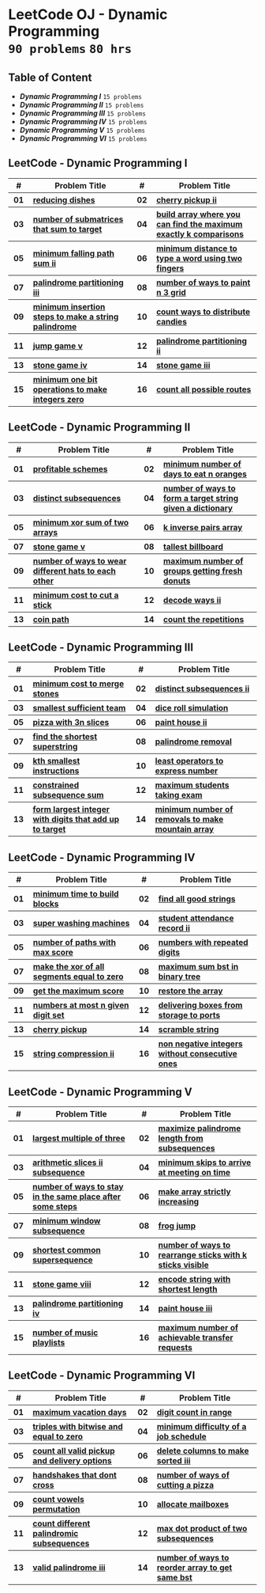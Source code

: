 # LeetCode OJ - Dynamic Programming <br> `90 problems` `80 hrs`

## Table of Content

- ***Dynamic Programming I***        `15 problems`
- ***Dynamic Programming II***       `15 problems`
- ***Dynamic Programming III***      `15 problems`
- ***Dynamic Programming IV***       `15 problems`
- ***Dynamic Programming V***        `15 problems`
- ***Dynamic Programming VI***       `15 problems`

## LeetCode - Dynamic Programming I

<table>
    <head>
        <tr>
<th align="center">#</th>
<th align="center" width="600px">Problem Title</th>
<th align="center">#</th>
<th align="center" width="600px">Problem Title</th>
        </tr>
    </head>
    <tbody>
        <tr>
<th align="center" width="50px">01</th><th align="left" width="550px"><a href="https://leetcode.com/problems/reducing-dishes/">reducing dishes</a></th>
<th align="center" width="50px">02</th><th align="left" width="550px"><a href="https://leetcode.com/problems/cherry-pickup-ii/">cherry pickup ii</a></th>
        </tr>
        <tr>
<th align="center" width="50px">03</th><th align="left" width="550px"><a href="https://leetcode.com/problems/number-of-submatrices-that-sum-to-target/">number of submatrices that sum to target</a></th>
<th align="center" width="50px">04</th><th align="left" width="550px"><a href="https://leetcode.com/problems/build-array-where-you-can-find-the-maximum-exactly-k-comparisons/">build array where you can find the maximum exactly k comparisons</a></th>
        </tr>
        <tr>
<th align="center" width="50px">05</th><th align="left" width="550px"><a href="https://leetcode.com/problems/minimum-falling-path-sum-ii/">minimum falling path sum ii</a></th>
<th align="center" width="50px">06</th><th align="left" width="550px"><a href="https://leetcode.com/problems/minimum-distance-to-type-a-word-using-two-fingers/">minimum distance to type a word using two fingers</a></th>
        </tr>
        <tr>
<th align="center" width="50px">07</th><th align="left" width="550px"><a href="https://leetcode.com/problems/palindrome-partitioning-iii/">palindrome partitioning iii</a></th>
<th align="center" width="50px">08</th><th align="left" width="550px"><a href="https://leetcode.com/problems/number-of-ways-to-paint-n-3-grid/">number of ways to paint n 3 grid</a></th>
        </tr>
        <tr>
<th align="center" width="50px">09</th><th align="left" width="550px"><a href="https://leetcode.com/problems/minimum-insertion-steps-to-make-a-string-palindrome/">minimum insertion steps to make a string palindrome</a></th>
<th align="center" width="50px">10</th><th align="left" width="550px"><a href="https://leetcode.com/problems/count-ways-to-distribute-candies/">count ways to distribute candies</a></th>
        </tr>
        <tr>
<th align="center" width="50px">11</th><th align="left" width="550px"><a href="https://leetcode.com/problems/jump-game-v/">jump game v</a></th>
<th align="center" width="50px">12</th><th align="left" width="550px"><a href="https://leetcode.com/problems/palindrome-partitioning-ii/">palindrome partitioning ii</a></th>
        </tr>
        <tr>
<th align="center" width="50px">13</th><th align="left" width="550px"><a href="https://leetcode.com/problems/stone-game-iv/">stone game iv</a></th>
<th align="center" width="50px">14</th><th align="left" width="550px"><a href="https://leetcode.com/problems/stone-game-iii/">stone game iii</a></th>
        </tr>
        <tr>
<th align="center" width="50px">15</th><th align="left" width="550px"><a href="https://leetcode.com/problems/minimum-one-bit-operations-to-make-integers-zero/">minimum one bit operations to make integers zero</a></th>
<th align="center" width="50px">16</th><th align="left" width="550px"><a href="https://leetcode.com/problems/count-all-possible-routes/">count all possible routes</a></th>
        </tr>
    </tbody>
</table>

## LeetCode - Dynamic Programming II

<table>
    <head>
        <tr>
<th align="center">#</th>
<th align="center" width="600px">Problem Title</th>
<th align="center">#</th>
<th align="center" width="600px">Problem Title</th>
        </tr>
    </head>
    <tbody>
        <tr>
<th align="center" width="50px">01</th><th align="left" width="550px"><a href="https://leetcode.com/problems/profitable-schemes/">profitable schemes</a></th>
<th align="center" width="50px">02</th><th align="left" width="550px"><a href="https://leetcode.com/problems/minimum-number-of-days-to-eat-n-oranges/">minimum number of days to eat n oranges</a></th>
        </tr>
        <tr>
<th align="center" width="50px">03</th><th align="left" width="550px"><a href="https://leetcode.com/problems/distinct-subsequences/">distinct subsequences</a></th>
<th align="center" width="50px">04</th><th align="left" width="550px"><a href="https://leetcode.com/problems/number-of-ways-to-form-a-target-string-given-a-dictionary/">number of ways to form a target string given a dictionary</a></th>
        </tr>
        <tr>
<th align="center" width="50px">05</th><th align="left" width="550px"><a href="https://leetcode.com/problems/minimum-xor-sum-of-two-arrays/">minimum xor sum of two arrays</a></th>
<th align="center" width="50px">06</th><th align="left" width="550px"><a href="https://leetcode.com/problems/k-inverse-pairs-array/">k inverse pairs array</a></th>
        </tr>
        <tr>
<th align="center" width="50px">07</th><th align="left" width="550px"><a href="https://leetcode.com/problems/stone-game-v/">stone game v</a></th>
<th align="center" width="50px">08</th><th align="left" width="550px"><a href="https://leetcode.com/problems/tallest-billboard/">tallest billboard</a></th>
        </tr>
        <tr>
<th align="center" width="50px">09</th><th align="left" width="550px"><a href="https://leetcode.com/problems/number-of-ways-to-wear-different-hats-to-each-other/">number of ways to wear different hats to each other</a></th>
<th align="center" width="50px">10</th><th align="left" width="550px"><a href="https://leetcode.com/problems/maximum-number-of-groups-getting-fresh-donuts/">maximum number of groups getting fresh donuts</a></th>
        </tr>
        <tr>
<th align="center" width="50px">11</th><th align="left" width="550px"><a href="https://leetcode.com/problems/minimum-cost-to-cut-a-stick/">minimum cost to cut a stick</a></th>
<th align="center" width="50px">12</th><th align="left" width="550px"><a href="https://leetcode.com/problems/decode-ways-ii/">decode ways ii</a></th>
        </tr>
        <tr>
<th align="center" width="50px">13</th><th align="left" width="550px"><a href="https://leetcode.com/problems/coin-path/">coin path</a></th>
<th align="center" width="50px">14</th><th align="left" width="550px"><a href="https://leetcode.com/problems/count-the-repetitions/">count the repetitions</a></th>
        </tr>
    </tbody>
</table>

## LeetCode - Dynamic Programming III

<table>
    <head>
        <tr>
<th align="center">#</th>
<th align="center" width="600px">Problem Title</th>
<th align="center">#</th>
<th align="center" width="600px">Problem Title</th>
        </tr>
    </head>
    <tbody>
        <tr>
<th align="center" width="50px">01</th><th align="left" width="550px"><a href="https://leetcode.com/problems/minimum-cost-to-merge-stones/">minimum cost to merge stones</a></th>
<th align="center" width="50px">02</th><th align="left" width="550px"><a href="https://leetcode.com/problems/distinct-subsequences-ii/">distinct subsequences ii</a></th>
        </tr>
        <tr>
<th align="center" width="50px">03</th><th align="left" width="550px"><a href="https://leetcode.com/problems/smallest-sufficient-team/">smallest sufficient team</a></th>
<th align="center" width="50px">04</th><th align="left" width="550px"><a href="https://leetcode.com/problems/dice-roll-simulation/">dice roll simulation</a></th>
        </tr>
        <tr>
<th align="center" width="50px">05</th><th align="left" width="550px"><a href="https://leetcode.com/problems/pizza-with-3n-slices/">pizza with 3n slices</a></th>
<th align="center" width="50px">06</th><th align="left" width="550px"><a href="https://leetcode.com/problems/paint-house-ii/">paint house ii</a></th>
        </tr>
        <tr>
<th align="center" width="50px">07</th><th align="left" width="550px"><a href="https://leetcode.com/problems/find-the-shortest-superstring/">find the shortest superstring</a></th>
<th align="center" width="50px">08</th><th align="left" width="550px"><a href="https://leetcode.com/problems/palindrome-removal/">palindrome removal</a></th>
        </tr>
        <tr>
<th align="center" width="50px">09</th><th align="left" width="550px"><a href="https://leetcode.com/problems/kth-smallest-instructions/">kth smallest instructions</a></th>
<th align="center" width="50px">10</th><th align="left" width="550px"><a href="https://leetcode.com/problems/least-operators-to-express-number/">least operators to express number</a></th>
        </tr>
        <tr>
<th align="center" width="50px">11</th><th align="left" width="550px"><a href="https://leetcode.com/problems/constrained-subsequence-sum/">constrained subsequence sum</a></th>
<th align="center" width="50px">12</th><th align="left" width="550px"><a href="https://leetcode.com/problems/maximum-students-taking-exam/">maximum students taking exam</a></th>
        </tr>
        <tr>
<th align="center" width="50px">13</th><th align="left" width="550px"><a href="https://leetcode.com/problems/form-largest-integer-with-digits-that-add-up-to-target/">form largest integer with digits that add up to target</a></th>
<th align="center" width="50px">14</th><th align="left" width="550px"><a href="https://leetcode.com/problems/minimum-number-of-removals-to-make-mountain-array/">minimum number of removals to make mountain array</a></th>
        </tr>
    </tbody>
</table>

## LeetCode - Dynamic Programming IV

<table>
    <head>
        <tr>
<th align="center">#</th>
<th align="center" width="600px">Problem Title</th>
<th align="center">#</th>
<th align="center" width="600px">Problem Title</th>
        </tr>
    </head>
    <tbody>
        <tr>
<th align="center" width="50px">01</th><th align="left" width="550px"><a href="https://leetcode.com/problems/minimum-time-to-build-blocks/">minimum time to build blocks</a></th>
<th align="center" width="50px">02</th><th align="left" width="550px"><a href="https://leetcode.com/problems/find-all-good-strings/">find all good strings</a></th>
        </tr>
        <tr>
<th align="center" width="50px">03</th><th align="left" width="550px"><a href="https://leetcode.com/problems/super-washing-machines/">super washing machines</a></th>
<th align="center" width="50px">04</th><th align="left" width="550px"><a href="https://leetcode.com/problems/student-attendance-record-ii/">student attendance record ii</a></th>
        </tr>
        <tr>
<th align="center" width="50px">05</th><th align="left" width="550px"><a href="https://leetcode.com/problems/number-of-paths-with-max-score/">number of paths with max score</a></th>
<th align="center" width="50px">06</th><th align="left" width="550px"><a href="https://leetcode.com/problems/numbers-with-repeated-digits/">numbers with repeated digits</a></th>
        </tr>
        <tr>
<th align="center" width="50px">07</th><th align="left" width="550px"><a href="https://leetcode.com/problems/make-the-xor-of-all-segments-equal-to-zero/">make the xor of all segments equal to zero</a></th>
<th align="center" width="50px">08</th><th align="left" width="550px"><a href="https://leetcode.com/problems/maximum-sum-bst-in-binary-tree/">maximum sum bst in binary tree</a></th>
        </tr>
        <tr>
<th align="center" width="50px">09</th><th align="left" width="550px"><a href="https://leetcode.com/problems/get-the-maximum-score/">get the maximum score</a></th>
<th align="center" width="50px">10</th><th align="left" width="550px"><a href="https://leetcode.com/problems/restore-the-array/">restore the array</a></th>
        </tr>
        <tr>
<th align="center" width="50px">11</th><th align="left" width="550px"><a href="https://leetcode.com/problems/numbers-at-most-n-given-digit-set/">numbers at most n given digit set</a></th>
<th align="center" width="50px">12</th><th align="left" width="550px"><a href="https://leetcode.com/problems/delivering-boxes-from-storage-to-ports/">delivering boxes from storage to ports</a></th>
        </tr>
        <tr>
<th align="center" width="50px">13</th><th align="left" width="550px"><a href="https://leetcode.com/problems/cherry-pickup/">cherry pickup</a></th>
<th align="center" width="50px">14</th><th align="left" width="550px"><a href="https://leetcode.com/problems/scramble-string/">scramble string</a></th>
        </tr>
        <tr>
<th align="center" width="50px">15</th><th align="left" width="550px"><a href="https://leetcode.com/problems/string-compression-ii/">string compression ii</a></th>
<th align="center" width="50px">16</th><th align="left" width="550px"><a href="https://leetcode.com/problems/non-negative-integers-without-consecutive-ones/">non negative integers without consecutive ones</a></th>
        </tr>
    </tbody>
</table>

## LeetCode - Dynamic Programming V

<table>
    <head>
        <tr>
<th align="center">#</th>
<th align="center" width="600px">Problem Title</th>
<th align="center">#</th>
<th align="center" width="600px">Problem Title</th>
        </tr>
    </head>
    <tbody>
        <tr>
<th align="center" width="50px">01</th><th align="left" width="550px"><a href="https://leetcode.com/problems/largest-multiple-of-three/">largest multiple of three</a></th>
<th align="center" width="50px">02</th><th align="left" width="550px"><a href="https://leetcode.com/problems/maximize-palindrome-length-from-subsequences/">maximize palindrome length from subsequences</a></th>
        </tr>
        <tr>
<th align="center" width="50px">03</th><th align="left" width="550px"><a href="https://leetcode.com/problems/arithmetic-slices-ii-subsequence/">arithmetic slices ii subsequence</a></th>
<th align="center" width="50px">04</th><th align="left" width="550px"><a href="https://leetcode.com/problems/minimum-skips-to-arrive-at-meeting-on-time/">minimum skips to arrive at meeting on time</a></th>
        </tr>
        <tr>
<th align="center" width="50px">05</th><th align="left" width="550px"><a href="https://leetcode.com/problems/number-of-ways-to-stay-in-the-same-place-after-some-steps/">number of ways to stay in the same place after some steps</a></th>
<th align="center" width="50px">06</th><th align="left" width="550px"><a href="https://leetcode.com/problems/make-array-strictly-increasing/">make array strictly increasing</a></th>
        </tr>
        <tr>
<th align="center" width="50px">07</th><th align="left" width="550px"><a href="https://leetcode.com/problems/minimum-window-subsequence/">minimum window subsequence</a></th>
<th align="center" width="50px">08</th><th align="left" width="550px"><a href="https://leetcode.com/problems/frog-jump/">frog jump</a></th>
        </tr>
        <tr>
<th align="center" width="50px">09</th><th align="left" width="550px"><a href="https://leetcode.com/problems/shortest-common-supersequence/">shortest common supersequence</a></th>
<th align="center" width="50px">10</th><th align="left" width="550px"><a href="https://leetcode.com/problems/number-of-ways-to-rearrange-sticks-with-k-sticks-visible/">number of ways to rearrange sticks with k sticks visible</a></th>
        </tr>
        <tr>
<th align="center" width="50px">11</th><th align="left" width="550px"><a href="https://leetcode.com/problems/stone-game-viii/">stone game viii</a></th>
<th align="center" width="50px">12</th><th align="left" width="550px"><a href="https://leetcode.com/problems/encode-string-with-shortest-length/">encode string with shortest length</a></th>
        </tr>
        <tr>
<th align="center" width="50px">13</th><th align="left" width="550px"><a href="https://leetcode.com/problems/palindrome-partitioning-iv/">palindrome partitioning iv</a></th>
<th align="center" width="50px">14</th><th align="left" width="550px"><a href="https://leetcode.com/problems/paint-house-iii/">paint house iii</a></th>
        </tr>
        <tr>
<th align="center" width="50px">15</th><th align="left" width="550px"><a href="https://leetcode.com/problems/number-of-music-playlists/">number of music playlists</a></th>
<th align="center" width="50px">16</th><th align="left" width="550px"><a href="https://leetcode.com/problems/maximum-number-of-achievable-transfer-requests/">maximum number of achievable transfer requests</a></th>
        </tr>
    </tbody>
</table>

## LeetCode - Dynamic Programming VI

<table>
    <head>
        <tr>
<th align="center">#</th>
<th align="center" width="600px">Problem Title</th>
<th align="center">#</th>
<th align="center" width="600px">Problem Title</th>
        </tr>
    </head>
    <tbody>
        <tr>
<th align="center" width="50px">01</th><th align="left" width="550px"><a href="https://leetcode.com/problems/maximum-vacation-days/">maximum vacation days</a></th>
<th align="center" width="50px">02</th><th align="left" width="550px"><a href="https://leetcode.com/problems/digit-count-in-range/">digit count in range</a></th>
        </tr>
        <tr>
<th align="center" width="50px">03</th><th align="left" width="550px"><a href="https://leetcode.com/problems/triples-with-bitwise-and-equal-to-zero/">triples with bitwise and equal to zero</a></th>
<th align="center" width="50px">04</th><th align="left" width="550px"><a href="https://leetcode.com/problems/minimum-difficulty-of-a-job-schedule/">minimum difficulty of a job schedule</a></th>
        </tr>
        <tr>
<th align="center" width="50px">05</th><th align="left" width="550px"><a href="https://leetcode.com/problems/count-all-valid-pickup-and-delivery-options/">count all valid pickup and delivery options</a></th>
<th align="center" width="50px">06</th><th align="left" width="550px"><a href="https://leetcode.com/problems/delete-columns-to-make-sorted-iii/">delete columns to make sorted iii</a></th>
        </tr>
        <tr>
<th align="center" width="50px">07</th><th align="left" width="550px"><a href="https://leetcode.com/problems/handshakes-that-dont-cross/">handshakes that dont cross</a></th>
<th align="center" width="50px">08</th><th align="left" width="550px"><a href="https://leetcode.com/problems/number-of-ways-of-cutting-a-pizza/">number of ways of cutting a pizza</a></th>
        </tr>
        <tr>
<th align="center" width="50px">09</th><th align="left" width="550px"><a href="https://leetcode.com/problems/count-vowels-permutation/">count vowels permutation</a></th>
<th align="center" width="50px">10</th><th align="left" width="550px"><a href="https://leetcode.com/problems/allocate-mailboxes/">allocate mailboxes</a></th>
        </tr>
        <tr>
<th align="center" width="50px">11</th><th align="left" width="550px"><a href="https://leetcode.com/problems/count-different-palindromic-subsequences/">count different palindromic subsequences</a></th>
<th align="center" width="50px">12</th><th align="left" width="550px"><a href="https://leetcode.com/problems/max-dot-product-of-two-subsequences/">max dot product of two subsequences</a></th>
        </tr>
        <tr>
<th align="center" width="50px">13</th><th align="left" width="550px"><a href="https://leetcode.com/problems/valid-palindrome-iii/">valid palindrome iii</a></th>
<th align="center" width="50px">14</th><th align="left" width="550px"><a href="https://leetcode.com/problems/number-of-ways-to-reorder-array-to-get-same-bst/">number of ways to reorder array to get same bst</a></th>
        </tr>
    </tbody>
</table>

